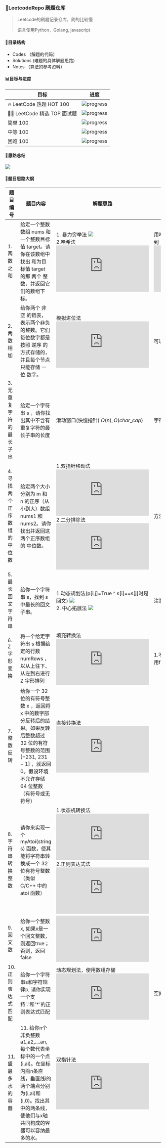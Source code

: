 ### :city_sunrise:LeetcodeRepo 刷题仓库

> Leetcode的刷题记录仓库，刷的比较慢
>
> 语言使用Python，Golang,  javascript

#### :evergreen_tree:目录结构

- Codes （解题的代码）
- Solutions (难题的具体解题思路)
- Notes （算法的参考资料）

#### :bar_chart:目标与进度

| 目标                        | 进度                                                |
| --------------------------- | --------------------------------------------------- |
| 🔥 LeetCode 热题 HOT 100     | ![progress](https://progress-bar.dev/7/ "progress") |
| 👨‍💻 LeetCode 精选 TOP 面试题 | ![progress](https://progress-bar.dev/9/ "progress") |
| 简单 100                    | ![progress](https://progress-bar.dev/3/ "progress") |
| 中等 100                    | ![progress](https://progress-bar.dev/6/ "progress") |
| 困难 100                    | ![progress](https://progress-bar.dev/2/ "progress") |



#### :rainbow:思路总结

![](http://processon.com/chart_image/60a47231f346fb1df4240b29.png)


#### :rocket:题目思路大纲

| 题目编号|题目内容 | 解题思路 | 备注 |
| ------ |---------|-------- | ---- |
|   1. 两数之和    |   给定一个整数数组 nums 和一个整数目标值 target。请你在该数组中找出 和为目标值 target  的那 两个 整数，并返回它们的数组下标。      | 1. 暴力穷举法 ![](http://latex.codecogs.com/gif.latex?\\O(n^2)\,O(1)) <br> 2.哈希法 ![](http://latex.codecogs.com/gif.latex?O(n)\,O(n))  |   用哈希表来将找target-x的复杂度从![](http://latex.codecogs.com/gif.latex?O(n^2))降到![](http://latex.codecogs.com/gif.latex?O(1))    |
| 2. 两数相加 |  给你两个 非空 的链表，表示两个非负的整数。它们每位数字都是按照 逆序 的方式存储的，并且每个节点只能存储 一位 数字。| 模拟进位法 ![](http://latex.codecogs.com/gif.latex?O(max(m,n))\,O(1)) |可以作为大整数的实现方法|
|3. 无重复字符的最长子串|给定一个字符串 s ，请你找出其中不含有重复字符的最长子串的长度|滑动窗口(快慢指针) $O(n),O(char\_cap)$| 字符最右下标hash表 空间换时间|
|4. 寻找两个正序数组的中位数|给定两个大小分别为 m 和 n 的正序（从小到大）数组 nums1 和 nums2。请你找出并返回这两个正序数组的 中位数。| 1.双指针移动法 ![](http://latex.codecogs.com/gif.latex?O(m+n)\,O(1)) <br> 2.二分排除法 ![](http://latex.codecogs.com/gif.latex?O(log(m+n))\,O(1))|方法2同于有序数组的最小k值|
|5. 最长回文字符串| 给你一个字符串 s，找到 s 中最长的回文子串。|1.动态规划法(p[i,j]=True ^ s[i]==s[j]时是回文) ![](http://latex.codecogs.com/gif.latex?O(n^2)\,O(n^2)) <br> 2. 中心拓展法 ![](http://latex.codecogs.com/gif.latex?O(n^2)\,O(1)) |注意2中奇数个与偶数个的情况|
|6. Z字形变换|将一个给定字符串 s 根据给定的行数 numRows ，以从上往下、从左到右进行 Z 字形排列|填充转换法 ![](http://latex.codecogs.com/gif.latex?O(n)\,O(n))|1.不需要二维数组，直接append 2.善于使用flag(1 or -1)|
|7. 整数反转|给你一个 32 位的有符号整数 x ，返回将 x 中的数字部分反转后的结果。如果反转后整数超过 32 位的有符号整数的范围 [−231,  231 − 1] ，就返回 0。假设环境不允许存储 64 位整数（有符号或无符号）|直接转换法![](http://latex.codecogs.com/gif.latex?O(n)\,O(1))||
|8. 字符串转换整数|请你来实现一个 myAtoi(string s) 函数，使其能将字符串转换成一个 32 位有符号整数（类似 C/C++ 中的 atoi 函数）|1.状态机转换法 ![](http://latex.codecogs.com/gif.latex?O(n)\,O(1)) 2.正则表达式法 ![](http://latex.codecogs.com/gif.latex?O(n)\,O(1))||
|9. 回文数|给你一个整数x, 如果x是一个回文整数，则返回true；否则，返回false|![](http://latex.codecogs.com/gif.latex?O(n)\,O(n))||
|10. 正则表达式匹配| 给你一个字符串s和字符规律p, 请你实现一个支持'.'和'*'的正则表达式匹配|动态规划法，使用数组存储 ![](http://latex.codecogs.com/gif.latex?O(1)\,O(nm))|空间换时间，记住历史信息|
|11.盛最多水的容器|11. 给你n个非负整数a1,a2,....an,每个数代表坐标中的一个点(i,ai)。在坐标内画n条直线，垂直线i的两个端点分别为(i,ai)和(i,0)。找出其中的两条线，使他们与x轴共同构成的容器可以容纳最多的水。|双指针法 ![](http://latex.codecogs.com/gif.latex?O(n)\,O(1))||